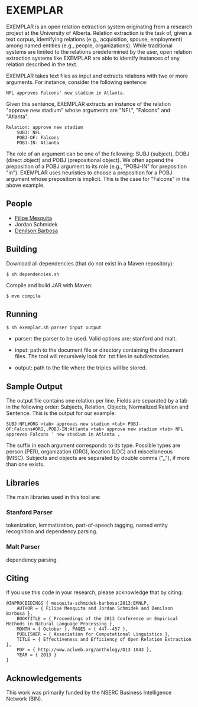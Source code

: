 # EXEMPLAR


EXEMPLAR is an open relation extraction system originating from a research project at the University of Alberta. Relation extraction is the task of, given a text corpus, identifying relations (e.g., acquisition, spouse, employment) among named entities (e.g., people, organizations). While traditional systems are limited to the relations predetermined by the user, open relation extraction systems like EXEMPLAR are able to identify instances of any relation described in the text.

EXEMPLAR takes text files as input and extracts relations with two or more arguments. For instance, consider the following sentence:

    NFL approves Falcons' new stadium in Atlanta. 
    
Given this sentence, EXEMPLAR extracts an instance of the relation "approve new stadium" whose arguments are "NFL", "Falcons" and "Atlanta".

	Relation: approve new stadium
	    SUBJ: NFL
	    POBJ-OF: Falcons
		POBJ-IN: Atlanta

The role of an argument can be one of the following: SUBJ (subject), DOBJ (direct object) and POBJ (prepositional object). We often append the preposition of a POBJ argument to its role (e.g., "POBJ-IN" for preposition "in"). EXEMPLAR uses heuristics to choose a preposition for a POBJ argument whose preposition is implicit. This is the case for "Falcons" in the above example.

## People

* [Filipe Mesquita](http://filipemesquita.com)
* Jordan Schmidek
* [Denilson Barbosa](http://webdocs.cs.ualberta.ca/~denilson/)

## Building

Download all dependencies (that do not exist in a Maven repository):

    $ sh dependencies.sh 

Compile and build JAR with Maven:

    $ mvn compile

## Running

    $ sh exemplar.sh parser input output

* parser: the parser to be used. Valid options are: stanford and malt.

* input: path to the document file or directory containing the document files. The tool will recursively look for .txt files in subdirectories.

* output: path to the file where the triples will be stored. 

## Sample Output

The output file contains one relation per line. Fields are separated by a tab in the following order: Subjects, Relation, Objects, Normalized Relation and Sentence. This is the output for our example:

    SUBJ:NFL#ORG <tab> approves new stadium <tab> POBJ-OF:Falcons#ORG,,POBJ-IN:Atlanta <tab> approve new stadium <tab> NFL approves Falcons ' new stadium in Atlanta .

The suffix in each argument corresponds to its type. Possible types are person (PER), organization (ORG), location (LOC) and miscellaneous (MISC). Subjects and objects are separated by double comma (",,"), if more than one exists.


## Libraries

The main libraries used in this tool are:

### Stanford Parser
 tokenization, lemmatization, part-of-speech tagging, named entity recognition and dependency parsing.
### Malt Parser
 dependency parsing.

## Citing
If you use this code in your research, please acknowledge that by citing:

    @INPROCEEDINGS { mesquita-schmidek-barbosa:2013:EMNLP, 
		AUTHOR = { Filipe Mesquita and Jordan Schmidek and Denilson Barbosa }, 
		BOOKTITLE = { Proceedings of the 2013 Conference on Empirical Methods in Natural Language Processing }, 
		MONTH = { October }, PAGES = { 447--457 }, 
		PUBLISHER = { Association for Computational Linguistics }, 
		TITLE = { Effectiveness and Efficiency of Open Relation Extraction }, 
		PDF = { http://www.aclweb.org/anthology/D13-1043 }, 
		YEAR = { 2013 }
	} 

## Acknowledgements
This work was primarily funded by the NSERC Business Intelligence Network (BIN). 
